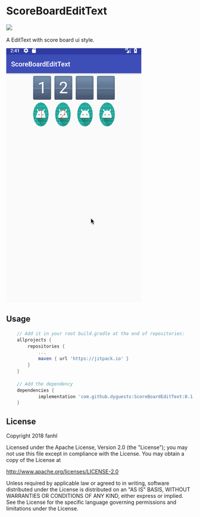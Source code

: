 # ScoreBoardEditText

[![](https://jitpack.io/v/dyguests/ScoreBoardEditText.svg)](https://jitpack.io/#dyguests/ScoreBoardEditText)

A EditText with score board ui style.

![](./graphices/cap1.gif)

## Usage

```gradle
	// Add it in your root build.gradle at the end of repositories:
	allprojects {
		repositories {
			...
			maven { url 'https://jitpack.io' }
		}
	}

	// Add the dependency
	dependencies {
	        implementation 'com.github.dyguests:ScoreBoardEditText:0.1.0'
	}
```

## License

Copyright 2018 fanhl

Licensed under the Apache License, Version 2.0 (the "License"); you may not use this file except in compliance with the License. You may obtain a copy of the License at

http://www.apache.org/licenses/LICENSE-2.0

Unless required by applicable law or agreed to in writing, software distributed under the License is distributed on an "AS IS" BASIS, WITHOUT WARRANTIES OR CONDITIONS OF ANY KIND, either express or implied. See the License for the specific language governing permissions and limitations under the License.
